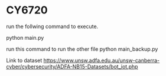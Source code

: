 # CY6720

run the follwing command to execute.

python main.py

run this command to run the other file
python main_backup.py

Link to dataset
https://www.unsw.adfa.edu.au/unsw-canberra-cyber/cybersecurity/ADFA-NB15-Datasets/bot_iot.php
